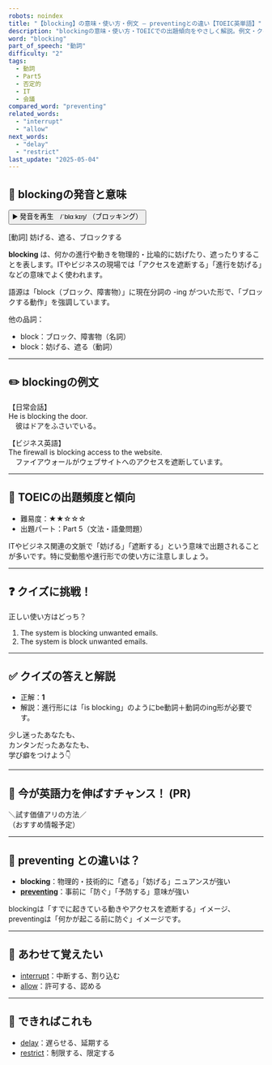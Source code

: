 ```yaml
---
robots: noindex
title: "【blocking】の意味・使い方・例文 ― preventingとの違い【TOEIC英単語】"
description: "blockingの意味・使い方・TOEICでの出題傾向をやさしく解説。例文・クイズ付きでpreventingとの違いもわかりやすく学べます。"
word: "blocking"
part_of_speech: "動詞"
difficulty: "2"
tags:
  - 動詞
  - Part5
  - 否定的
  - IT
  - 会議
compared_word: "preventing"
related_words:
  - "interrupt"
  - "allow"
next_words:
  - "delay"
  - "restrict"
last_update: "2025-05-04"
---
```


## 🔰 blockingの発音と意味

<button class="play-audio" onclick="playTTS('blocking')">
  <span class="play-audio-main">
    ▶️ 発音を再生　/ˈblɑːkɪŋ/
  </span>
  <span class="play-audio-sub">
    （ブロッキング）
  </span>
</button>

[動詞] 妨げる、遮る、ブロックする

**blocking** は、何かの進行や動きを物理的・比喩的に妨げたり、遮ったりすることを表します。ITやビジネスの現場では「アクセスを遮断する」「進行を妨げる」などの意味でよく使われます。

語源は「block（ブロック、障害物）」に現在分詞の -ing がついた形で、「ブロックする動作」を強調しています。

他の品詞：  
- block：ブロック、障害物（名詞）
- block：妨げる、遮る（動詞）

---

## ✏️ blockingの例文

【日常会話】  
He is blocking the door.  
　彼はドアをふさいでいる。

【ビジネス英語】  
The firewall is blocking access to the website.  
　ファイアウォールがウェブサイトへのアクセスを遮断しています。

---

## 🎯 TOEICの出題頻度と傾向

- 難易度：★★☆☆☆
- 出題パート：Part 5（文法・語彙問題）

ITやビジネス関連の文脈で「妨げる」「遮断する」という意味で出題されることが多いです。特に受動態や進行形での使い方に注意しましょう。

---

## ❓ クイズに挑戦！

正しい使い方はどっち？

1. The system is blocking unwanted emails.  
2. The system is block unwanted emails.

---

## ✅ クイズの答えと解説

- 正解：**1**
- 解説：進行形には「is blocking」のようにbe動詞＋動詞のing形が必要です。

少し迷ったあなたも、  
カンタンだったあなたも、  
学び癖をつけよう👇️

---

## 🚀 今が英語力を伸ばすチャンス！ (PR)

<div class="info-center">
＼試す価値アリの方法／<br>  
（おすすめ情報予定）
</div>

---

## 🤔  preventing との違いは？

- **blocking**：物理的・技術的に「遮る」「妨げる」ニュアンスが強い
- **[preventing](/word/preventing)**：事前に「防ぐ」「予防する」意味が強い

blockingは「すでに起きている動きやアクセスを遮断する」イメージ、preventingは「何かが起こる前に防ぐ」イメージです。

---

## 🧩 あわせて覚えたい

- [interrupt](/word/interrupt)：中断する、割り込む
- [allow](/word/allow)：許可する、認める

---

## 📖 できればこれも

- [delay](/word/delay)：遅らせる、延期する
- [restrict](/word/restrict)：制限する、限定する

<!-- cvid: aid28_bid19 -->
